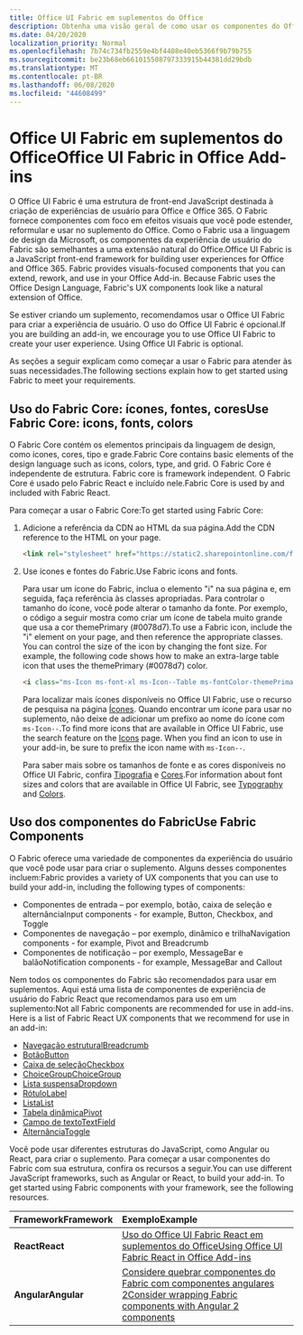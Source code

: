 ```yaml
---
title: Office UI Fabric em suplementos do Office 
description: Obtenha uma visão geral de como usar os componentes do Office UI Fabric em suplementos do Office.
ms.date: 04/20/2020
localization_priority: Normal
ms.openlocfilehash: 7b74c734fb2559e4bf4408e40eb5366f9b79b755
ms.sourcegitcommit: be23b68eb661015508797333915b44381dd29bdb
ms.translationtype: MT
ms.contentlocale: pt-BR
ms.lasthandoff: 06/08/2020
ms.locfileid: "44608499"
---
```

# <a name="office-ui-fabric-in-office-add-ins"></a><span data-ttu-id="b6007-103">Office UI Fabric em suplementos do Office</span><span class="sxs-lookup"><span data-stu-id="b6007-103">Office UI Fabric in Office Add-ins</span></span> 

<span data-ttu-id="b6007-p101">O Office UI Fabric é uma estrutura de front-end JavaScript destinada à criação de experiências de usuário para Office e Office 365. O Fabric fornece componentes com foco em efeitos visuais que você pode estender, reformular e usar no suplemento do Office. Como o Fabric usa a linguagem de design da Microsoft, os componentes da experiência de usuário do Fabric são semelhantes a uma extensão natural do Office.</span><span class="sxs-lookup"><span data-stu-id="b6007-p101">Office UI Fabric is a JavaScript front-end framework for building user experiences for Office and Office 365. Fabric provides visuals-focused components that you can extend, rework, and use in your Office Add-in. Because Fabric uses the Office Design Language, Fabric's UX components look like a natural extension of Office.</span></span> 

<span data-ttu-id="b6007-p102">Se estiver criando um suplemento, recomendamos usar o Office UI Fabric para criar a experiência de usuário. O uso do Office UI Fabric é opcional.</span><span class="sxs-lookup"><span data-stu-id="b6007-p102">If you are building an add-in, we encourage you to use Office UI Fabric to create your user experience. Using Office UI Fabric is optional.</span></span>

<span data-ttu-id="b6007-109">As seções a seguir explicam como começar a usar o Fabric para atender às suas necessidades.</span><span class="sxs-lookup"><span data-stu-id="b6007-109">The following sections explain how to get started using Fabric to meet your requirements.</span></span> 

## <a name="use-fabric-core-icons-fonts-colors"></a><span data-ttu-id="b6007-110">Uso do Fabric Core: ícones, fontes, cores</span><span class="sxs-lookup"><span data-stu-id="b6007-110">Use Fabric Core: icons, fonts, colors</span></span>
<span data-ttu-id="b6007-111">O Fabric Core contém os elementos principais da linguagem de design, como ícones, cores, tipo e grade.</span><span class="sxs-lookup"><span data-stu-id="b6007-111">Fabric Core contains basic elements of the design language such as icons, colors, type, and grid.</span></span><span data-ttu-id="b6007-112"> O Fabric Core é independente de estrutura.</span><span class="sxs-lookup"><span data-stu-id="b6007-112"> Fabric core is framework independent.</span></span> <span data-ttu-id="b6007-113">O Fabric Core é usado pelo Fabric React e incluído nele.</span><span class="sxs-lookup"><span data-stu-id="b6007-113">Fabric Core is used by and included with Fabric React.</span></span>

<span data-ttu-id="b6007-114">Para começar a usar o Fabric Core:</span><span class="sxs-lookup"><span data-stu-id="b6007-114">To get started using Fabric Core:</span></span>

1. <span data-ttu-id="b6007-115">Adicione a referência da CDN ao HTML da sua página.</span><span class="sxs-lookup"><span data-stu-id="b6007-115">Add the CDN reference to the HTML on your page.</span></span>  

    ```html
    <link rel="stylesheet" href="https://static2.sharepointonline.com/files/fabric/office-ui-fabric-core/9.6.1/css/fabric.min.css">
    ```   
    
2. <span data-ttu-id="b6007-116">Use ícones e fontes do Fabric.</span><span class="sxs-lookup"><span data-stu-id="b6007-116">Use Fabric icons and fonts.</span></span> 

    <span data-ttu-id="b6007-p104">Para usar um ícone do Fabric, inclua o elemento "i" na sua página e, em seguida, faça referência às classes apropriadas. Para controlar o tamanho do ícone, você pode alterar o tamanho da fonte. Por exemplo, o código a seguir mostra como criar um ícone de tabela muito grande que usa a cor themePrimary (#0078d7).</span><span class="sxs-lookup"><span data-stu-id="b6007-p104">To use a Fabric icon, include the "i" element on your page, and then reference the appropriate classes. You can control the size of the icon by changing the font size. For example, the following code shows how to make an extra-large table icon that uses the themePrimary (#0078d7) color.</span></span> 
   
    ```html
    <i class="ms-Icon ms-font-xl ms-Icon--Table ms-fontColor-themePrimary"></i>
    ```

    <span data-ttu-id="b6007-p105">Para localizar mais ícones disponíveis no Office UI Fabric, use o recurso de pesquisa na página [Ícones](https://developer.microsoft.com/fabric#/styles/icons). Quando encontrar um ícone para usar no suplemento, não deixe de adicionar um prefixo ao nome do ícone com `ms-Icon--`.</span><span class="sxs-lookup"><span data-stu-id="b6007-p105">To find more icons that are available in Office UI Fabric, use the search feature on the [Icons](https://developer.microsoft.com/fabric#/styles/icons) page. When you find an icon to use in your add-in, be sure to prefix the icon name with `ms-Icon--`.</span></span> 

    <span data-ttu-id="b6007-122">Para saber mais sobre os tamanhos de fonte e as cores disponíveis no Office UI Fabric, confira [Tipografia](https://developer.microsoft.com/fabric#/styles/typography) e [Cores](https://developer.microsoft.com/fabric#/styles/colors).</span><span class="sxs-lookup"><span data-stu-id="b6007-122">For information about font sizes and colors that are available in Office UI Fabric, see [Typography](https://developer.microsoft.com/fabric#/styles/typography) and [Colors](https://developer.microsoft.com/fabric#/styles/colors).</span></span>
 
## <a name="use-fabric-components"></a><span data-ttu-id="b6007-123">Uso dos componentes do Fabric</span><span class="sxs-lookup"><span data-stu-id="b6007-123">Use Fabric Components</span></span> 
<span data-ttu-id="b6007-124">O Fabric oferece uma variedade de componentes da experiência do usuário que você pode usar para criar o suplemento. Alguns desses componentes incluem:</span><span class="sxs-lookup"><span data-stu-id="b6007-124">Fabric provides a variety of UX components that you can use to build your add-in, including the following types of components:</span></span>

- <span data-ttu-id="b6007-125">Componentes de entrada – por exemplo, botão, caixa de seleção e alternância</span><span class="sxs-lookup"><span data-stu-id="b6007-125">Input components - for example, Button, Checkbox, and Toggle</span></span>
- <span data-ttu-id="b6007-126">Componentes de navegação – por exemplo, dinâmico e trilha</span><span class="sxs-lookup"><span data-stu-id="b6007-126">Navigation components - for example, Pivot and Breadcrumb</span></span>
- <span data-ttu-id="b6007-127">Componentes de notificação – por exemplo, MessageBar e balão</span><span class="sxs-lookup"><span data-stu-id="b6007-127">Notification components - for example, MessageBar and Callout</span></span>  

<span data-ttu-id="b6007-128">Nem todos os componentes do Fabric são recomendados para usar em suplementos. Aqui está uma lista de componentes de experiência de usuário do Fabric React que recomendamos para uso em um suplemento:</span><span class="sxs-lookup"><span data-stu-id="b6007-128">Not all Fabric components are recommended for use in add-ins. Here is a list of Fabric React UX components that we recommend for use in an add-in:</span></span>

- [<span data-ttu-id="b6007-129">Navegação estrutural</span><span class="sxs-lookup"><span data-stu-id="b6007-129">Breadcrumb</span></span>](https://developer.microsoft.com/fabric#/components/breadcrumb)
- [<span data-ttu-id="b6007-130">Botão</span><span class="sxs-lookup"><span data-stu-id="b6007-130">Button</span></span>](https://developer.microsoft.com/fabric#/components/button)
- [<span data-ttu-id="b6007-131">Caixa de seleção</span><span class="sxs-lookup"><span data-stu-id="b6007-131">Checkbox</span></span>](https://developer.microsoft.com/fabric#/components/checkbox)
- [<span data-ttu-id="b6007-132">ChoiceGroup</span><span class="sxs-lookup"><span data-stu-id="b6007-132">ChoiceGroup</span></span>](https://developer.microsoft.com/fabric#/components/choicegroup)
- [<span data-ttu-id="b6007-133">Lista suspensa</span><span class="sxs-lookup"><span data-stu-id="b6007-133">Dropdown</span></span>](https://developer.microsoft.com/fabric#/components/dropdown)
- [<span data-ttu-id="b6007-134">Rótulo</span><span class="sxs-lookup"><span data-stu-id="b6007-134">Label</span></span>](https://developer.microsoft.com/fabric#/components/label)
- [<span data-ttu-id="b6007-135">Lista</span><span class="sxs-lookup"><span data-stu-id="b6007-135">List</span></span>](https://developer.microsoft.com/fabric#/components/list)
- [<span data-ttu-id="b6007-136">Tabela dinâmica</span><span class="sxs-lookup"><span data-stu-id="b6007-136">Pivot</span></span>](https://developer.microsoft.com/fabric#/components/pivot)
- [<span data-ttu-id="b6007-137">Campo de texto</span><span class="sxs-lookup"><span data-stu-id="b6007-137">TextField</span></span>](https://developer.microsoft.com/fabric#/components/textfield)
- [<span data-ttu-id="b6007-138">Alternância</span><span class="sxs-lookup"><span data-stu-id="b6007-138">Toggle</span></span>](https://developer.microsoft.com/fabric#/components/toggle)

<span data-ttu-id="b6007-p106">Você pode usar diferentes estruturas do JavaScript, como Angular ou React, para criar o suplemento. Para começar a usar componentes do Fabric com sua estrutura, confira os recursos a seguir.</span><span class="sxs-lookup"><span data-stu-id="b6007-p106">You can use different JavaScript frameworks, such as Angular or React, to build your add-in. To get started using Fabric components with your framework, see the following resources.</span></span>

|<span data-ttu-id="b6007-141">**Framework**</span><span class="sxs-lookup"><span data-stu-id="b6007-141">**Framework**</span></span>|<span data-ttu-id="b6007-142">**Exemplo**</span><span class="sxs-lookup"><span data-stu-id="b6007-142">**Example**</span></span>|
|:------------|:----------|
|<span data-ttu-id="b6007-143">**React**</span><span class="sxs-lookup"><span data-stu-id="b6007-143">**React**</span></span>|[<span data-ttu-id="b6007-144">Uso do Office UI Fabric React em suplementos do Office</span><span class="sxs-lookup"><span data-stu-id="b6007-144">Using Office UI Fabric React in Office Add-ins</span></span>](using-office-ui-fabric-react.md )|
|<span data-ttu-id="b6007-145">**Angular**</span><span class="sxs-lookup"><span data-stu-id="b6007-145">**Angular**</span></span>| [<span data-ttu-id="b6007-146">Considere quebrar componentes do Fabric com componentes angulares 2</span><span class="sxs-lookup"><span data-stu-id="b6007-146">Consider wrapping Fabric components with Angular 2 components</span></span>](../develop/add-ins-with-angular2.md#consider-wrapping-fabric-components-with-angular-components)|
